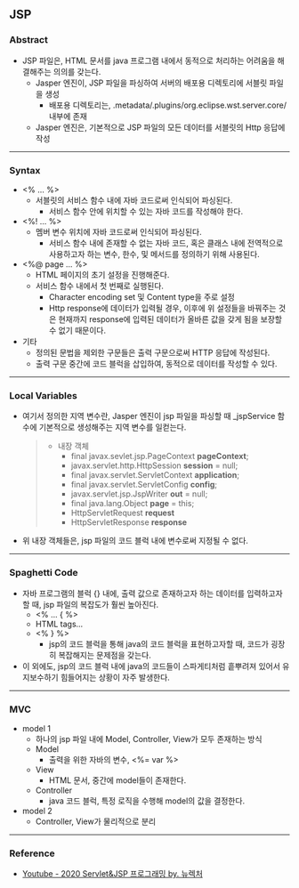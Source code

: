 ## JSP

### Abstract

- JSP 파일은, HTML 문서를 java 프로그램 내에서 동적으로 처리하는 어려움을 해결해주는 의의를 갖는다. 
  - Jasper 엔진이, JSP 파일을 파싱하여 서버의 배포용 디렉토리에 서블릿 파일을 생성
    - 배포용 디렉토리는, .metadata/.plugins/org.eclipse.wst.server.core/ 내부에 존재
  - Jasper 엔진은, 기본적으로 JSP 파일의 모든 데이터를 서블릿의 Http 응답에 작성

---

### Syntax

- <% ... %>
  - 서블릿의 서비스 함수 내에 자바 코드로써 인식되어 파싱된다. 
    - 서비스 함수 안에 위치할 수 있는 자바 코드를 작성해야 한다. 
- <%! ... %>
  - 멤버 변수 위치에 자바 코드로써 인식되어 파싱된다. 
    - 서비스 함수 내에 존재할 수 없는 자바 코드, 혹은 클래스 내에 전역적으로 사용하고자 하는 변수, 한수, 및 메서드를 정의하기 위해 사용된다. 
- <%@ page ... %>
  - HTML 페이지의 초기 설정을 진행해준다. 
  - 서비스 함수 내에서 첫 번째로 실행된다. 
    - Character encoding set 및 Content type을 주로 설정
    - Http response에 데이터가 입력될 경우, 이후에 위 설정들을 바꿔주는 것은 현재까지 response에 입력된 데이터가 올바른 값을 갖게 됨을 보장할 수 없기 때문이다. 
- 기타
  - 정의된 문법을 제외한 구문들은 출력 구문으로써 HTTP 응답에 작성된다. 
  - 출력 구문 중간에 코드 블럭을 삽입하여, 동적으로 데이터를 작성할 수 있다. 

---

### Local Variables

- 여기서 정의한 지역 변수란, Jasper 엔진이 jsp 파일을 파싱할 때 _jspService 함수에 기본적으로 생성해주는 지역 변수를 일컫는다. 

  > - 내장 객체
  >   - final javax.sevlet.jsp.PageContext **pageContext**;
  >   - javax.servlet.http.HttpSession **session** = null;
  >   - final javax.servlet.ServletContext **application**;
  >   - final javax.servlet.ServletConfig **config**;
  >   - javax.servlet.jsp.JspWriter **out** = null;
  >   - final java.lang.Object **page** = this;
  >   - HttpServletRequest **request**
  >   - HttpServletResponse **response**

- 위 내장 객체들은, jsp 파일의 코드 블럭 내에 변수로써 지정될 수 없다. 

---

### Spaghetti Code

- 자바 프로그램의 블럭 {} 내에, 출력 값으로 존재하고자 하는 데이터를 입력하고자 할 때, jsp 파일의 복잡도가 훨씬 높아진다. 
  - <% ... { %>
  - HTML tags...
  - <% } %>
    - jsp의 코드 블럭을 통해 java의 코드 블럭을 표현하고자할 때, 코드가 굉장히 복잡해지는 문제점을 갖는다. 
- 이 외에도, jsp의 코드 블럭 내에 java의 코드들이 스파게티처럼 흩뿌려져 있어서 유지보수하기 힘들어지는 상황이 자주 발생한다. 

---

### MVC

- model 1
  - 하나의 jsp 파일 내에 Model, Controller, View가 모두 존재하는 방식
  - Model
    - 출력을 위한 자바의 변수, <%= var %>
  - View
    - HTML 문서, 중간에 model들이 존재한다. 
  - Controller
    - java 코드 블럭, 특정 로직을 수행해 model의 값을 결정한다. 
- model 2
  - Controller, View가 물리적으로 분리

---

### Reference

- [Youtube - 2020 Servlet&JSP 프로그래밍 by. 뉴렉처](https://www.youtube.com/channel/UC5-ixpj8DioZqmrasj6Ihpw)